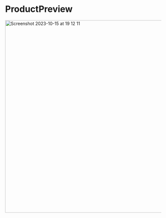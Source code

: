 # ProductPreview
<img width="620" alt="Screenshot 2023-10-15 at 19 12 11" src="https://github.com/mbd89/ProductPreview/assets/87713231/7333cc83-a736-48c5-96ea-ccf03768fb82">
